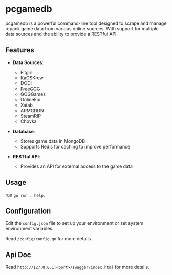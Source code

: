 # pcgamedb

pcgamedb is a powerful command-line tool designed to scrape and manage repack game data from various online sources. With support for multiple data sources and the ability to provide a RESTful API.

## Features

- **Data Sources**:

  - Fitgirl
  - KaOSKrew
  - DODI
  - ~~FreeGOG~~
  - GOGGames
  - OnlineFix
  - Xatab
  - ~~ARMGDDN~~
  - SteamRIP
  - Chovka

- **Database**:

  - Stores game data in MongoDB
  - Supports Redis for caching to improve performance

- **RESTful API**:
  - Provides an API for external access to the game data

## Usage

run `go run . help`.

## Configuration

Edit the `config.json` file to set up your environment or set system environment variables.

Read `/config/config.go` for more details.

## Api Doc

Read `http://127.0.0.1:<port>/swagger/index.html` for more details.
